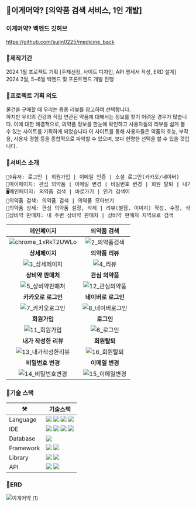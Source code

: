 ## 💊이게머약? [의약품 검색 서비스, 1인 개발]
### 이게머약? 백엔드 깃허브
https://github.com/sujin0225/medicine_back

### 📆제작기간
2024 1월 프로젝트 기획 [주제선정, 사이트 디자인, API 명세서 작성, ERD 설계]  
2024 2월, 5\~6월 백엔드 및 프론트엔드 개발 진행  

### 🤔프로젝트 기획 의도
물건을 구매할 때 우리는 종종 리뷰를 참고하여 선택합니다.   
하지만 우리의 건강과 직접 연관된 약품에 대해서는 정보를 찾기 어려운 경우가 많습니다.  이에 대한 해결책으로, 의약품 정보를 한눈에 확인하고 사용자들의 리뷰를 쉽게 볼 수 있는 사이트를 기획하게 되었습니다.이 사이트를 통해 사용자들은 약품의 효능, 부작용, 사용자 경험 등을 종합적으로 파악할 수 있으며, 보다 현명한 선택을 할 수 있을 것입니다.

### 📢서비스 소개
<pre>
🙋‍♀️유저: 로그인 | 회원가입 | 이메일 인증 | 소셜 로그인(카카오/네이버)
🔐마이페이지: 관심 의약품 | 이메일 변경 | 비밀번호 변경 | 회원 탈퇴 | 내가 작성한 리뷰
🖥️메인페이지: 의약품 검색 | 바로가기 | 인기 검색어
🔎의약품 검색: 의약품 검색 | 의약품 모아보기
💊의약품 상세: 관심 의약품 설정, 삭제 | 리뷰(별점, 이미지) 작성, 수정, 삭제 | 리뷰 좋아요
🏪상비약 판매처: 내 주변 상비약 판매처 | 상비약 판매처 지역으로 검색
</pre>

| 메인페이지 | 의약품 검색 |
|:--------------:|:--------------:|
|![chrome_1xRkT2UWLo](https://github.com/sujin0225/medicine_front/assets/107300166/a923ccd4-db0d-4cc8-9770-27df0fd3ae95) | ![2_의약품검색](https://github.com/sujin0225/medicine_front/assets/107300166/8c6262de-29d2-4eb1-af92-ad47786facd9) |
| **상세페이지** | **의약품 리뷰** |
| ![3_상세페이지](https://github.com/sujin0225/medicine_front/assets/107300166/9a8fba24-fc72-4579-afc2-b68b876e6662) | ![4_리뷰](https://github.com/sujin0225/medicine_front/assets/107300166/52264d70-6552-45c8-9e7a-3b70d582dbb2) |
| **상비약 판매처** | **관심 의약품** |
| ![5_상비약판매처](https://github.com/sujin0225/medicine_front/assets/107300166/8a3ea997-c4c5-4dd7-91be-faa79b7adf8d) | ![12_관심의약품](https://github.com/sujin0225/medicine_front/assets/107300166/14ead210-8779-4bfd-9bdd-40d60cb535c3) |
| **카카오로 로그인** | **네이버로 로그인** |
| ![7_카카오로그인](https://github.com/sujin0225/medicine_front/assets/107300166/aef7325e-1f32-4b90-b465-3cf8c92cadbc) | ![8_네이버로그인](https://github.com/sujin0225/medicine_front/assets/107300166/f7d62a46-5495-4061-955b-a6dca8beef52) |
| **회원가입** | **로그인** |
| ![11_회원가입](https://github.com/sujin0225/medicine_front/assets/107300166/73258e7c-f548-45fa-993c-f9de94e3bcf1) | ![6_로그인](https://github.com/sujin0225/medicine_front/assets/107300166/b6e97304-2db2-4984-94fa-0f8bffdbb1b5) |
| **내가 작성한 리뷰** | **회원탈퇴** |
| ![13_내가작성한리뷰](https://github.com/sujin0225/medicine_front/assets/107300166/7c47c80e-ed0d-4b2d-a573-d0e971f9a2a8) | ![16_회원탈퇴](https://github.com/sujin0225/medicine_front/assets/107300166/3fa619df-45d1-4836-9520-d98723eb5081) |
| **비밀번호 변경** | **이메일 변경** |
| ![14_비밀번호변경](https://github.com/sujin0225/medicine_front/assets/107300166/ee3d1057-15fa-4af7-a299-868eb40e876e) | ![15_이메일변경](https://github.com/sujin0225/medicine_front/assets/107300166/3f1033bd-a5a8-4ce4-a8a9-c27f528bfec0) |

### 🔨기술 스택
| ⚒️ | 기술스택 |
|-------|-------|
| Language | <img src="https://img.shields.io/badge/java-007396?style=for-the-badge&logo=OpenJDK&logoColor=white"> <img src="https://img.shields.io/badge/HTML5-E34F26?style=for-the-badge&logo=html5&logoColor=FFF"/> <img src="https://img.shields.io/badge/CSS3-1572B6?style=for-the-badge&logo=css3&logoColor=FFF"/> <img src="https://img.shields.io/badge/TypeScript-3178C6?style=for-the-badge&logo=TypeScript&logoColor=white">|
| IDE | <img src="https://img.shields.io/badge/InteliJ-07090D?style=for-the-badge&logo=InteliJ&logoColor=white"> <img src="https://img.shields.io/badge/Visual Studio Code-0085D1?style=for-the-badge&logo=Visual Studio Code&logoColor=white"> <img src="https://img.shields.io/badge/Mysql Workbench-2E678B?style=for-the-badge&logo=MySQL&logoColor=white"> <img src="https://img.shields.io/badge/Postman-FF6C37?style=for-the-badge&logo=Postman&logoColor=white"> |
| Database | <img src="https://img.shields.io/badge/MySQL-2E678B?style=for-the-badge&logo=MySQL&logoColor=white"> |
| Framework | <img src="https://img.shields.io/badge/SpringBoot-6DB33F?style=for-the-badge&logo=SpringBoot&logoColor=white"> <img src="https://img.shields.io/badge/JPA-07090D?style=for-the-badge&logo=JPA&logoColor=white"> |
| Library | <img src="https://img.shields.io/badge/Spring Security-6DB33F?style=for-the-badge&logo=Spring Security&logoColor=white"> <img src="https://img.shields.io/badge/React-61DAFB?style=for-the-badge&logo=React&logoColor=white"> |
| API | <img src="https://img.shields.io/badge/Java Mail Sender-007396?style=for-the-badge&logo=JavaMailSender&logoColor=white"> <img src="https://img.shields.io/badge/공공데이터포털api-0076C0?style=for-the-badge&logo=JavaMailSender&logoColor=white"> |

### 📄ERD
![이게머약 (1)](https://github.com/sujin0225/medicine_front/assets/107300166/7e6de444-f821-41b7-b672-c3c9b718a2d7)

